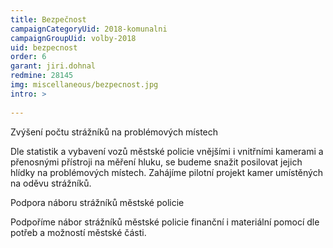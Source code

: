```yaml
---
title: Bezpečnost
campaignCategoryUid: 2018-komunalni
campaignGroupUid: volby-2018
uid: bezpecnost
order: 6
garant: jiri.dohnal
redmine: 28145
img: miscellaneous/bezpecnost.jpg
intro: >
  
---
```


Zvýšení počtu strážníků na problémových místech

Dle statistik a vybavení vozů městské policie vnějšími i vnitřními kamerami a přenosnými přístroji na měření hluku, se budeme snažit posilovat jejich hlídky na problémových místech. Zahájíme pilotní projekt kamer umístěných na oděvu strážníků.

Podpora náboru strážníků městské policie

Podpoříme nábor strážníků městské policie finanční i materiální pomocí dle potřeb a možností městské části.
